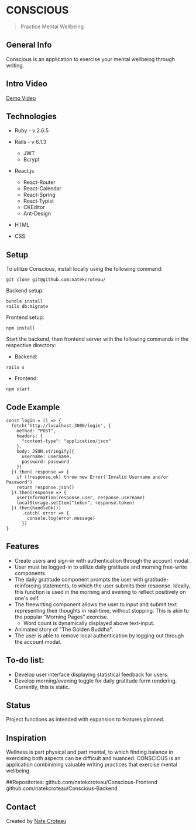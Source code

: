 # CONSCIOUS
> Practice Mental Wellbeing


## General Info
Conscious is an application to exercise your mental wellbeing through writing. 

## Intro Video
[Demo Video](https://www.youtube.com/watch?v=phzMPbaX0V8)

## Technologies
* Ruby - v 2.6.5
* Rails - v 6.1.3
  * JWT
  * Bcrypt

* React.js
  * React-Router
  * React-Calendar
  * React-Spring
  * React-Typist
  * CKEditor
  * Ant-Design
* HTML
* CSS


## Setup
To utilize Conscious, install locally using the following command:
```
git clone git@github.com:natekcroteau/
```

Backend setup:
```
bundle install
rails db:migrate
```

Frontend setup:
```
npm install
```


Start the backend, then frontend server with the following commands in the respective directory:

* Backend: 
```
rails s
```
* Frontend:
```
npm start
```


## Code Example
```
const login = () => {
  fetch('http://localhost:3000/login', {
    method: "POST",
    headers: {
      "content-type": "application/json"
    },
    body: JSON.stringify({
      username: username,
      password: password
    })
  }).then( response => {
    if (!response.ok) throw new Error('Invalid Username and/or Password')
    return response.json()
  }).then(response => {
    userInformation(response.user, response.username)
    localStorage.setItem("token", response.token)
  }).then(handleOk())
      .catch( error => {
        console.log(error.message)
      })
}
```

## Features
* Create users and sign-in with authentication through the account modal.
* User must be logged-in to utilize daily gratitude and morning free-write components.
* The daily gratitude component prompts the user with gratitude-reinforcing statements, to which the user submits their response. Ideally, this function is used in the morning and evening to reflect positively on one's self.
* The freewriting component allows the user to input and submit text representing their thoughts in real-time, without stopping. This is akin to the popular "Morning Pages" exercise.
    * Word count is dynamically displayed above text-input.
* Animated story of "The Golden Buddha".
* The user is able to remove local authentication by logging out through the account modal.


## To-do list:
* Develop user interface displaying statistical feedback for users.
* Develop morning/evening toggle for daily gratitude form rendering. Currently, this is static.


## Status
Project functions as intended with expansion to features planned.


## Inspiration
Wellness is part physical and part mental, to which finding balance in exercising both aspects can be difficult and nuanced. CONSCIOUS is an application combinining valuable writing practices that exercise mental wellbeing.

##Repositories:
github.com/natekcroteau/Conscious-Frontend
github.com/natekcroteau/Conscious-Backend

## Contact
Created by [Nate Croteau](https://github.com/natekcroteau)
